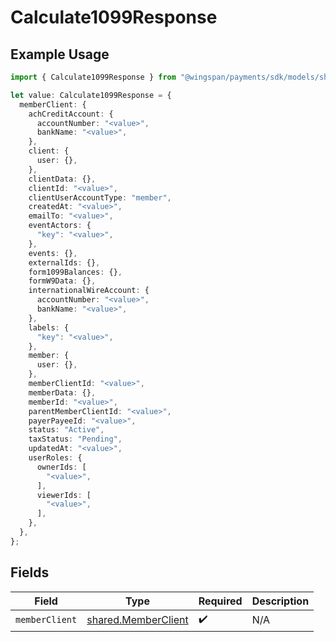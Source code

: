 # Calculate1099Response

## Example Usage

```typescript
import { Calculate1099Response } from "@wingspan/payments/sdk/models/shared";

let value: Calculate1099Response = {
  memberClient: {
    achCreditAccount: {
      accountNumber: "<value>",
      bankName: "<value>",
    },
    client: {
      user: {},
    },
    clientData: {},
    clientId: "<value>",
    clientUserAccountType: "member",
    createdAt: "<value>",
    emailTo: "<value>",
    eventActors: {
      "key": "<value>",
    },
    events: {},
    externalIds: {},
    form1099Balances: {},
    formW9Data: {},
    internationalWireAccount: {
      accountNumber: "<value>",
      bankName: "<value>",
    },
    labels: {
      "key": "<value>",
    },
    member: {
      user: {},
    },
    memberClientId: "<value>",
    memberData: {},
    memberId: "<value>",
    parentMemberClientId: "<value>",
    payerPayeeId: "<value>",
    status: "Active",
    taxStatus: "Pending",
    updatedAt: "<value>",
    userRoles: {
      ownerIds: [
        "<value>",
      ],
      viewerIds: [
        "<value>",
      ],
    },
  },
};
```

## Fields

| Field                                                             | Type                                                              | Required                                                          | Description                                                       |
| ----------------------------------------------------------------- | ----------------------------------------------------------------- | ----------------------------------------------------------------- | ----------------------------------------------------------------- |
| `memberClient`                                                    | [shared.MemberClient](../../../sdk/models/shared/memberclient.md) | :heavy_check_mark:                                                | N/A                                                               |